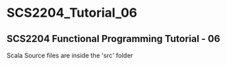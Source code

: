 # SCS2204_Tutorial_06
## SCS2204 Functional Programming Tutorial - 06

Scala Source files are inside the 'src' folder
